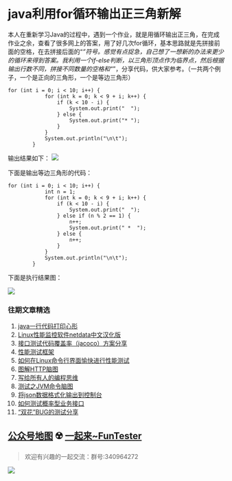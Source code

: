 # java利用for循环输出正三角新解

本人在重新学习Java的过程中，遇到一个作业，就是用循环输出正三角，在完成作业之余，查看了很多网上的答案，用了好几次for循环，基本思路就是先拼接前面的空格，在去拼接后面的“*”符号。感觉有点捉急，自己想了一想新的办法来更少的循环来得到答案。我利用一个if-else判断，以三角形顶点作为临界点，然后根据输出行数不同，拼接不同数量的空格和“*”，分享代码，供大家参考。（一共两个例子，一个是正向的三角形，一个是等边三角形）



```
for (int i = 0; i < 10; i++) {
			for (int k = 0; k < 9 + i; k++) {
				if (k < 10 - i) {
					System.out.print("  ");
				} else {
					System.out.print("* ");
				}
			}
			System.out.println("\n\t");
		}
```
输出结果如下：
![](/blog/pic/20180105134736372.png)

下面是输出等边三角形的代码：


```
for (int i = 0; i < 10; i++) {
			int n = 1;
			for (int k = 0; k < 9 + i; k++) {
				if (k < 10 - i) {
					System.out.print("  ");
				} else if (n % 2 == 1) {
					n++;
					System.out.print(" *  ");
				} else {
					n++;
				}
			}
			System.out.println("\n\t");
		}
```
下面是执行结果图：

![](/blog/pic/20180105203504706.png)



### 往期文章精选

1. [java一行代码打印心形](https://mp.weixin.qq.com/s/QPSryoSbViVURpSa9QXtpg)
2. [Linux性能监控软件netdata中文汉化版](https://mp.weixin.qq.com/s/fdXtK-5WwKnxjLZdyg6-nA)
3. [接口测试代码覆盖率（jacoco）方案分享](https://mp.weixin.qq.com/s/D73Sq6NLjeRKN8aCpGLOjQ)
4. [性能测试框架](https://mp.weixin.qq.com/s/3_09j7-5ex35u30HQRyWug)
5. [如何在Linux命令行界面愉快进行性能测试](https://mp.weixin.qq.com/s/fwGqBe1SpA2V0lPfAOd04Q)
6. [图解HTTP脑图](https://mp.weixin.qq.com/s/100Vm8FVEuXs0x6rDGTipw)
7. [写给所有人的编程思维](https://mp.weixin.qq.com/s/Oj33UCnYfbUgzsBzEm2GPQ)
8. [测试之JVM命令脑图](https://mp.weixin.qq.com/s/qprqyv0j3SCvGw1HMjbaMQ)
9. [将json数据格式化输出到控制台](https://mp.weixin.qq.com/s/2IPwvh-33Ov2jBh0_L8shA)
10. [如何测试概率型业务接口](https://mp.weixin.qq.com/s/kUVffhjae3eYivrGqo6ZMg)
11. [“双花”BUG的测试分享](https://mp.weixin.qq.com/s/0dsBsssNfg-seJ_tu9zFaQ)

## [公众号地图](https://mp.weixin.qq.com/s/36RbP20beZ8oWJ9nLAxG3g) ☢️ [一起来~FunTester](http://mp.weixin.qq.com/s?__biz=MzU4MTE2NDEyMQ==&mid=2247483866&idx=3&sn=2ef9d9bdcc49b5e52fcb3b6f35396a5e&chksm=fd4a8cecca3d05fafee68d4a9f9024ffc950cb66809d28f0ec3f8ee1ce280349f27d5352314c&scene=21#wechat_redirect)


> 欢迎有兴趣的一起交流：群号:340964272

![](/blog/pic/201712120951590031.png)

<script src="/blog/js/bubbly.js"></script>
<script src="/blog/js/article.js"></script>